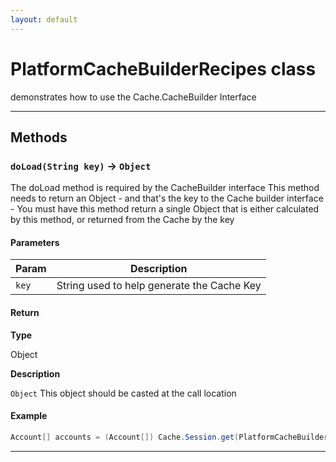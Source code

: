 ```yaml
---
layout: default
---
```

# PlatformCacheBuilderRecipes class

demonstrates how to use the Cache.CacheBuilder Interface

---
## Methods
### `doLoad(String key)` → `Object`

The doLoad method is required by the CacheBuilder interface This method needs to return an Object - and that&apos;s the key to the Cache builder interface - You must have this method return a single Object that is either calculated by this method, or returned from the Cache by the key

#### Parameters

| Param | Description |
| ----- | ----------- |
|`key` |    String used to help generate the Cache Key |

#### Return

**Type**

Object

**Description**

`Object` This object should be casted at the call location

#### Example
```java
Account[] accounts = (Account[]) Cache.Session.get(PlatformCacheBuilderRecipes.class, 'myAccounts')
```

---
